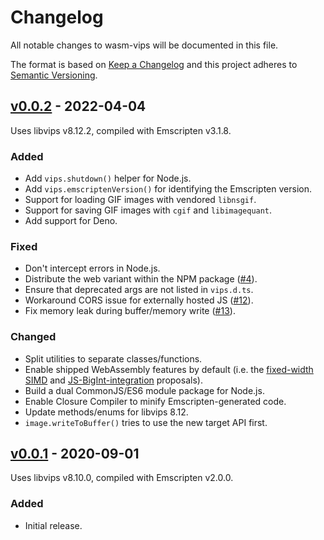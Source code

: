 # Changelog
All notable changes to wasm-vips will be documented in this file.

The format is based on [Keep a Changelog](https://keepachangelog.com/en/1.0.0/) and this project adheres to [Semantic Versioning](https://semver.org/spec/v2.0.0.html).

## [v0.0.2] - 2022-04-04
Uses libvips v8.12.2, compiled with Emscripten v3.1.8.

### Added
- Add `vips.shutdown()` helper for Node.js.
- Add `vips.emscriptenVersion()` for identifying the Emscripten version.
- Support for loading GIF images with vendored `libnsgif`.
- Support for saving GIF images with `cgif` and `libimagequant`.
- Add support for Deno.

### Fixed
- Don't intercept errors in Node.js.
- Distribute the web variant within the NPM package ([#4](https://github.com/kleisauke/wasm-vips/issues/4)).
- Ensure that deprecated args are not listed in `vips.d.ts`.
- Workaround CORS issue for externally hosted JS ([#12](https://github.com/kleisauke/wasm-vips/issues/12)).
- Fix memory leak during buffer/memory write ([#13](https://github.com/kleisauke/wasm-vips/issues/13)).

### Changed
- Split utilities to separate classes/functions.
- Enable shipped WebAssembly features by default (i.e. the [fixed-width SIMD](https://github.com/WebAssembly/simd) and [JS-BigInt-integration](https://github.com/WebAssembly/JS-BigInt-integration) proposals).
- Build a dual CommonJS/ES6 module package for Node.js.
- Enable Closure Compiler to minify Emscripten-generated code.
- Update methods/enums for libvips 8.12.
- `image.writeToBuffer()` tries to use the new target API first.

## [v0.0.1] - 2020-09-01
Uses libvips v8.10.0, compiled with Emscripten v2.0.0.

### Added
- Initial release.

[v0.0.2]: https://github.com/kleisauke/wasm-vips/compare/v0.0.1...v0.0.2
[v0.0.1]: https://github.com/kleisauke/wasm-vips/releases/tag/v0.0.1

